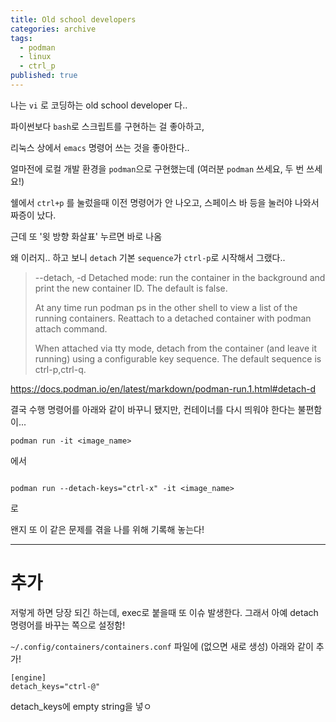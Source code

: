 ```yaml
---
title: Old school developers
categories: archive
tags:
  - podman
  - linux
  - ctrl_p
published: true
---
```

나는 `vi` 로 코딩하는 old school developer 다..

파이썬보다 `bash`로 스크립트를 구현하는 걸 좋아하고,

리눅스 상에서 `emacs` 명령어 쓰는 것을 좋아한다..


얼마전에 로컬 개발 환경을 `podman`으로 구현했는데 (여러분 `podman` 쓰세요, 두 번 쓰세요!)

쉘에서 `ctrl+p` 를 눌렀을때 이전 명령어가 안 나오고, 스페이스 바 등을 눌러야 나와서 짜증이 났다.

근데 또 '윗 방향 화살표' 누르면 바로 나옴


왜 이러지.. 하고 보니 `detach` 기본 `sequence`가 `ctrl-p`로 시작해서 그랬다..

> --detach, -d
> Detached mode: run the container in the background and print the new container ID. The default is false.
> 
> At any time run podman ps in the other shell to view a list of the running containers. Reattach to a detached container with podman attach command.
> 
> When attached via tty mode, detach from the container (and leave it running) using a configurable key sequence. The default sequence is ctrl-p,ctrl-q.

https://docs.podman.io/en/latest/markdown/podman-run.1.html#detach-d


결국 수행 명령어를 아래와 같이 바꾸니 됐지만, 컨테이너를 다시 띄워야 한다는 불편함이...

```
podman run -it <image_name>
```
에서
```

podman run --detach-keys="ctrl-x" -it <image_name>
```
로

왠지 또 이 같은 문제를 겪을 나를 위해 기록해 놓는다!

----
# 추가
저렇게 하면 당장 되긴 하는데, exec로 붙을때 또 이슈 발생한다.
그래서 아예 detach 명령어를 바꾸는 쪽으로 설정함!

`~/.config/containers/containers.conf` 
파일에 (없으면 새로 생성) 아래와 같이 추가!

```
[engine]
detach_keys="ctrl-@"
```

detach_keys에 empty string을 넣ㅇ
